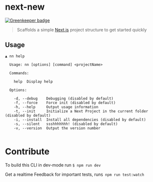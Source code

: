 # next-new

[![Greenkeeper badge](https://badges.greenkeeper.io/ntwcklng/next-new.svg)](https://greenkeeper.io/)
> Scaffolds a simple [Next.js](https://github.com/zeit/next.js) project structure to get started quickly

## Usage

```
▲ nn help

  Usage: nn [options] [command] <projectName>

  Commands:

    help  Display help

  Options:

    -d, --debug    Debugging (disabled by default)
    -f, --force    Force init (disabled by default)
    -h, --help     Output usage information
    -t, --init     Initialize a Next Project in the current folder (disabled by default)
    -i, --install  Install all dependencies (disabled by default)
    -s, --silent   ssshhhhhhh! (disabled by default)
    -v, --version  Output the version number


```
# Contribute
To build this CLI in dev-mode run `$ npm run dev`

Get a realtime Feedback for important tests, run`$ npm run test:watch`
